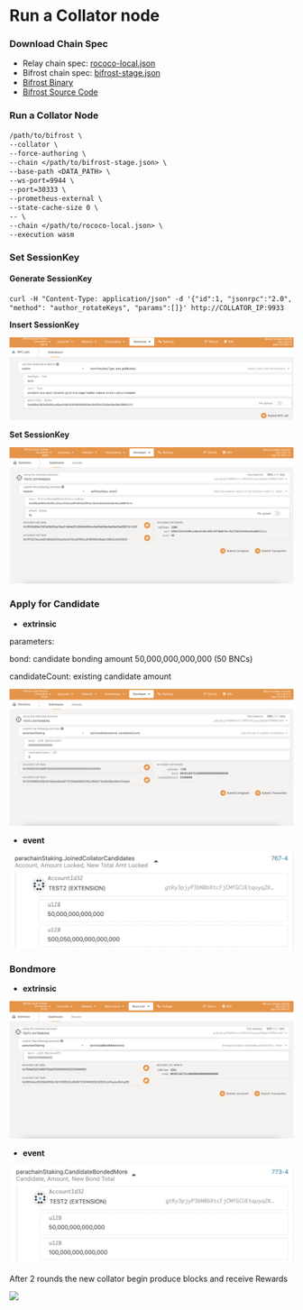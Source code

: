 # Run a Collator node

### Download Chain Spec

* Relay chain spec: [rococo-local.json](https://raw.githubusercontent.com/bifrost-finance/bifrost/2d0e2535752c886f8afe3bfd62ed847e8b3f5493/node/service/res/stage/rococo-local.json)
* Bifrost chain spec: [bifrost-stage.json](https://raw.githubusercontent.com/bifrost-finance/bifrost/2d0e2535752c886f8afe3bfd62ed847e8b3f5493/node/service/res/stage/bifrost-stage.json)
* [Bifrost Binary](https://github.com/bifrost-finance/bifrost/releases/download/v0.9.30-rc5/bifrost)
* [Bifrost Source Code](https://github.com/bifrost-finance/bifrost/releases/download/v0.9.30-rc5/bifrost)

### Run a Collator Node

```
/path/to/bifrost \
--collator \
--force-authoring \
--chain </path/to/bifrost-stage.json> \
--base-path <DATA_PATH> \
--ws-port=9944 \
--port=30333 \
--prometheus-external \
--state-cache-size 0 \
-- \
--chain </path/to/rococo-local.json> \
--execution wasm
```

### Set SessionKey

#### Generate SessionKey

```
curl -H "Content-Type: application/json" -d '{"id":1, "jsonrpc":"2.0", "method": "author_rotateKeys", "params":[]}' http://COLLATOR_IP:9933
```

**Insert SessionKey**

![](<../.gitbook/assets/image (5).png>)

**Set SessionKey**&#x20;

![](<../.gitbook/assets/image (8).png>)

### Apply for Candidate

* **extrinsic**

parameters:

bond: candidate bonding amount 50,000,000,000,000 (50 BNCs)

candidateCount: existing candidate amount

![](<../.gitbook/assets/image (9).png>)

* **event**

![](<../.gitbook/assets/image (10).png>)

### Bondmore

* **extrinsic**

![](<../.gitbook/assets/image (7).png>)

* **event**

![](<../.gitbook/assets/image (6).png>)

After 2 rounds the new collator begin produce blocks and receive Rewards

![](https://i.imgur.com/II2bzsn.png)
